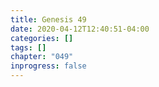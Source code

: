 ```yaml
---
title: Genesis 49
date: 2020-04-12T12:40:51-04:00
categories: []
tags: []
chapter: "049"
inprogress: false
---
```


